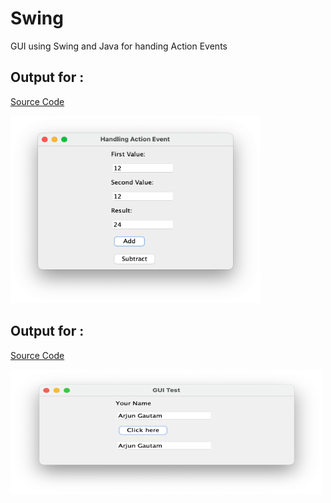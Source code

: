 # Swing
GUI using Swing and Java for handing Action Events

## Output for : 

[ Source Code](
https://github.com/arjungautam1/Swing/blob/master/src/EventTest.java)

<img src="https://github.com/arjungautam1/Swing/blob/master/outputs/demo.png" width="400" height="300" />

## Output for : 

[ Source Code](https://github.com/arjungautam1/Swing/blob/master/src/HelloWorldFrame.java)

<img src="https://github.com/arjungautam1/Swing/blob/master/outputs/img.png" width="500" height="200" />
